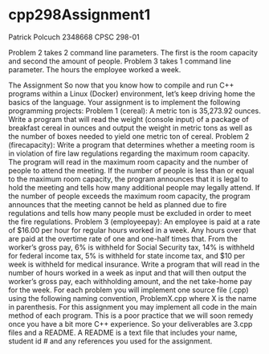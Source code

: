 # cpp298Assignment1
Patrick Polcuch
2348668
CPSC 298-01

Problem 2 takes 2 command line parameters. The first is the room capacity and second the amount of people.
Problem 3 takes 1 command line parameter. The hours the employee worked a week.

The Assignment
So now that you know how to compile and run C++ programs within a Linux (Docker) environment, let’s
keep driving home the basics of the language. Your assignment is to implement the following
programming projects:
Problem 1 (cereal):
A metric ton is 35,273.92 ounces. Write a program that will read the weight (console input) of a package
of breakfast cereal in ounces and output the weight in metric tons as well as the number of boxes needed
to yield one metric ton of cereal.
Problem 2 (firecapacity):
Write a program that determines whether a meeting room is in violation of fire law regulations regarding
the maximum room capacity. The program will read in the maximum room capacity and the number of
people to attend the meeting. If the number of people is less than or equal to the maximum room capacity,
the program announces that it is legal to hold the meeting and tells how many additional people may
legally attend. If the number of people exceeds the maximum room capacity, the program announces that
the meeting cannot be held as planned due to fire regulations and tells how many people must be excluded
in order to meet the fire regulations.
Problem 3 (employeepay):
An employee is paid at a rate of $16.00 per hour for regular hours worked in a week. Any hours over that
are paid at the overtime rate of one and one-half times that. From the worker’s gross pay, 6% is withheld
for Social Security tax, 14% is withheld for federal income tax, 5% is withheld for state income tax, and
$10 per week is withheld for medical insurance. Write a program that will read in the number of hours
worked in a week as input and that will then output the worker’s gross pay, each withholding amount, and
the net take-home pay for the week.
For each problem you will implement one source file (.cpp) using the following naming convention,
ProblemX.cpp where X is the name in parenthesis. For this assignment you may implement all code in the
main method of each program. This is a poor practice that we will soon remedy once you have a bit more
C++ experience.
So your deliverables are 3.cpp files and a README.
A README is a text file that includes your name, student id # and any references you used for the
assignment.
